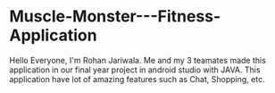# Muscle-Monster---Fitness-Application
Hello Everyone,
I'm Rohan Jariwala.
Me and my 3 teamates made this application in our final year project in android studio with JAVA.
This application have lot of amazing features such as Chat, Shopping, etc.

